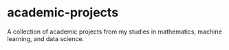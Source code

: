 # academic-projects
A collection of academic projects from my studies in mathematics, machine learning, and data science.
